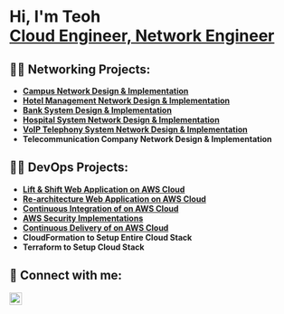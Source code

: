 <h1>Hi, I'm Teoh <br/>
<a href="https://www.linkedin.com/in/teoh-jing-xuan-874495254">Cloud Engineer, Network Engineer</a></h1>

<h2>👨‍💻 Networking Projects:</h2>

- <b>[Campus Network Design & Implementation](https://github.com/Jackiedee1223/CampusNetwork/tree/main)</b>
- <b>[Hotel Management Network Design & Implementation](https://github.com/Jackiedee1223/HMNetwork/tree/main)</b>
- <b>[Bank System Design & Implementation](https://github.com/Jackiedee1223/Bank-Network/tree/main)</b>
- <b>[Hospital System Network Design & Implementation](https://github.com/Jackiedee1223/HSNetwork)</b>
- <b>[VoIP Telephony System Network Design & Implementation](https://github.com/Jackiedee1223/VoIP_TSNetwork)</b>
- <b>Telecommunication Company Network Design & Implementation</b>

<h2>👨‍💻 DevOps Projects:</h2>

- <b>[Lift & Shift Web Application on AWS Cloud](https://github.com/Jackiedee1223/CloudDevOps-1)</b>
- <b>[Re-architecture Web Application on AWS Cloud](https://github.com/Jackiedee1223/HMNetwork/tree/main)</b>
- <b>[Continuous Integration of on AWS Cloud](https://github.com/Jackiedee1223/Bank-Network/tree/main)</b>
- <b>[AWS Security Implementations](https://github.com/Jackiedee1223/Bank-Network/tree/main)</b>
- <b>[Continuous Delivery of on AWS Cloud](https://github.com/Jackiedee1223/HSNetwork)</b>
- <b>CloudFormation to Setup Entire Cloud Stack</b>
- <b>Terraform to Setup Cloud Stack</b>

<h2> 🤳 Connect with me:</h2>

[<img align="left" alt="JoshMadakor | LinkedIn" width="22px" src="https://cdn.jsdelivr.net/npm/simple-icons@v3/icons/linkedin.svg" />][linkedin]

[linkedin]: https://www.linkedin.com/in/teoh-jing-xuan-874495254

<!--
**joshmadakor1/joshmadakor1** is a ✨ _special_ ✨ repository because its `README.md` (this file) appears on your GitHub profile.

Here are some ideas to get you started:

- 🔭 I’m currently working on ...
- 🌱 I’m currently learning ...
- 👯 I’m looking to collaborate on ...
- 🤔 I’m looking for help with ...
- 💬 Ask me about ...
- 📫 How to reach me: ...
- 😄 Pronouns: ...
- ⚡ Fun fact: ...
-->

